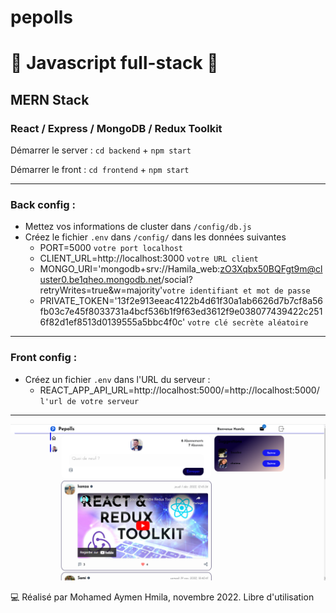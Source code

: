 # pepolls
# 🚀 Javascript full-stack 🚀
## MERN Stack
### React / Express / MongoDB / Redux Toolkit

Démarrer le server : `cd backend` + `npm start`


Démarrer le front : `cd frontend` + `npm start`

_____________________________

### Back config :

* Mettez vos informations de cluster dans `/config/db.js`
* Créez le fichier `.env` dans `/config/` dans les données suivantes
   - PORT=5000 `votre port localhost`
   - CLIENT_URL=http://localhost:3000 `votre URL client`
   - MONGO_URI='mongodb+srv://Hamila_web:zO3Xqbx50BQFgt9m@cluster0.be1qheo.mongodb.net/social?retryWrites=true&w=majority'`votre identifiant et mot de passe`
   - PRIVATE_TOKEN='13f2e913eeac4122b4d61f30a1ab6626d7b7cf8a56fb03c7e45f8033731a4bcf536b1f9f63ed3612f9e038077439422c2516f82d1ef8513d0139555a5bbc4f0c' `votre clé secrète aléatoire`
_________________________
  
### Front config : 
* Créez un fichier `.env` dans l'URL du serveur :
   - REACT_APP_API_URL=http://localhost:5000/=http://localhost:5000/ `l'url de votre serveur`
_____________________________

![Texte alternatif](./frontend/public/images/sc1.png "Capture d'écran")

  
💻 Réalisé par Mohamed Aymen Hmila, novembre 2022. Libre d'utilisation
